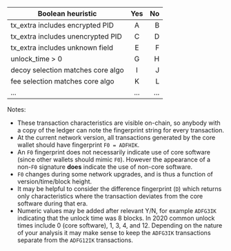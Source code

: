 | Boolean heuristic | Yes | No| 
| ------------- |:-------------:| -----:|
| tx_extra includes encrypted PID | A | B | 
| tx_extra includes unencrypted PID | C | D |
| tx_extra includes unknown field | E | F |
| unlock_time > 0 | G | H | 
| decoy selection matches core algo | I | J |
| fee selection matches core algo | K | L |
| ... | ... | ... |

Notes:
-  These transaction characteristics are visible on-chain, so anybody with a copy of the ledger can note the fingerprint string for every transaction.
-  At the current network version, all transactions generated by the core wallet should have fingerprint `F0 = ADFHIK`.
-  An `F0` fingerprint does not necessarily indicate use of core software (since other wallets should mimic `F0`). However the appearance of a non-`F0` signature __does__ indicate the use of non-core software.
-  `F0` changes during some network upgrades, and is thus a function of version/time/block height. 
-  It may be helpful to consider the difference fingerprint (`D`) which returns only characteristics where the transaction deviates from the core software during that era.
-  Numeric values may be added after relevant Y/N, for example `ADFG3IK` indicating that the unlock time was 8 blocks. In 2020 common unlock times include 0 (core software), 1, 3, 4, and 12. Depending on the nature of your analysis it may make sense to keep the `ADFG3IK` transactions separate from the `ADFG12IK` transactions.
